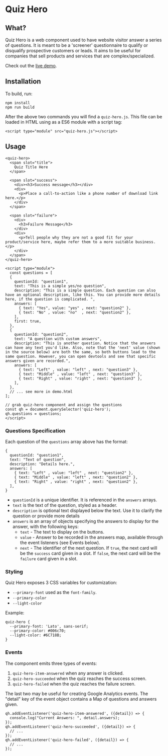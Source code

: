 # Quiz Hero

## What?

Quiz Hero is a web component used to have website visitor answer a series of questions. It is meant to be a 'screener' questionnaire to qualify or disqualify prospective customers or leads. It aims to be useful for companies that sell products and services that are complex/specialized.

Check out the [live demo](https://tnishimura.github.io/demo/index.html).

## Installation

To build, run:

    npm install
    npm run build

After the above two commands you will find a `quiz-hero.js`. This file can be loaded in HTML using as a ES6 module with a script tag:

    <script type="module" src="quiz-hero.js"></script>

## Usage

    <quiz-hero>
      <span slot="title">
        Quiz Title Here
      </span>

      <span slot="success">
        <div><h3>Success message</h3></div>
        <div>
          <p>Place a call-to-action like a phone number of download link here.</p>
        </div>
      </span>

      <span slot="failure">
        <div>
          <h3>Failure Message</h3>
        </div>
        <div>
          <p>Tell people why they are not a good fit for your product/service here, maybe refer them to a more suitable business.</p>
        </div>
      </span>
    </quiz-hero>

    <script type="module">
      const questions = [
      {
        questionId: "question1",
        text: "This is a simple yes/no question",
        description: "This is a simple question. Each question can also have an optional description, like this. You can provide more details here, if the question is complicated. ",
        answers: [
          { text: "Yes", value: "yes" , next: "question2" },
          { text: "No" , value: "no"  , next: "question2" },
        ],
        first: true,
      },
      {
        questionId: "question2",
        text: "A question with custom answers",
        description: "This is another question. Notice that the answers can have any text you'd like. Also, note that the 'next' value (shown in the source below) are both the same, so both buttons lead to the same question. However, you can open devtools and see that specific answers given are recorded.",
        answers: [
          { text: "Left" , value: "left" , next: "question3" },
          { text: "Middle" , value: "left" , next: "question3" },
          { text: "Right" , value: "right" , next: "question3" },
        ],
      },
      // ... see more in demo.html
    ];

    // grab quiz-hero component and assign the questions
    const qh = document.querySelector('quiz-hero');
    qh.questions = questions;
    </script>

### Questions Specification

Each question of the `questions` array above has the format:
    
    {
      questionId: "question1",
      text: "Text of question",
      description: "Details here.",
      answers: [
        { text: "Left" , value: "left" , next: "question2" },
        { text: "Middle" , value: "left" , next: "question2" },
        { text: "Right" , value: "right" , next: "question2" },
      ],
    }

* `questionId` is a unique identifier. It is referenced in the `answers` arrays.
* `text` is the text of the question, styled as a header.
* `description` is optional text displayed below the text. Use it to clarify the question or provide more details
* `answers` is an array of objects specifying the answers to display for the answer, with the following keys:
  * `text` - The text to display on the buttons.
  * `value` - Answer to be recorded in the answers map, available through the event listeners (see Events below).
  * `next` - The identifier of the next question. If `true`, the next card will be the `success` card given in a slot.  If `false`, the next card will be the `failure` card given in a slot.

### Styling

Quiz Hero exposes 3 CSS variables for customization: 

* `--primary-font` used as the `font-family`.
* `--primary-color`
* `--light-color`

Example:

    quiz-hero {
      --primary-font: 'Lato', sans-serif;
      --primary-color: #006c70;
      --light-color: #6C718B;
    }

### Events

The component emits three types of events:

1. `quiz-hero-item-answered` when any answer is clicked.
2. `quiz-hero-succeeded` when the quiz reaches the success screen.
3. `quiz-hero-failed` when the quiz reaches the failure screen.

The last two may be useful for creating Google Analytics events.  The "detail" key of the event object contains a Map of questions and answers given.

    qh.addEventListener('quiz-hero-item-answered', ({detail}) => {
      console.log("Current Answers: ", detail.answers);
    });
    qh.addEventListener('quiz-hero-succeeded', ({detail}) => {
      // ...
    });
    qh.addEventListener('quiz-hero-failed', ({detail}) => {
      // ...
    });

